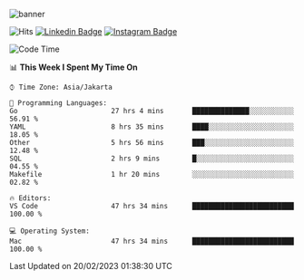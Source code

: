 ![banner](https://readme-typing-svg.herokuapp.com/?lines=Hello,+There!+👋;This+is+ryanbekhen....;Nice+to+meet+you!&center=false)

![Hits](https://hits.seeyoufarm.com/api/count/incr/badge.svg?url=https%3A%2F%2Fgithub.com%2Fryanbekhen%2Fhit-counter&count_bg=%2379C83D&title_bg=%23555555&icon=github.svg&icon_color=%23E7E7E7&title=Provile+views&edge_flat=true)
[![Linkedin Badge](https://img.shields.io/badge/-LinkedIn-0e76a8?style=flat-square&logo=Linkedin&logoColor=white)](https://linkedin.com/in/ryanbekhen)
[![Instagram Badge](https://img.shields.io/badge/-Instagram-e4405f?style=flat-square&logo=Instagram&logoColor=white)](https://instagram.com/ryanbekhen.dev/)

<!--START_SECTION:waka-->
![Code Time](http://img.shields.io/badge/Code%20Time-67%20hrs%2037%20mins-blue)

📊 **This Week I Spent My Time On** 

```text
⌚︎ Time Zone: Asia/Jakarta

💬 Programming Languages: 
Go                       27 hrs 4 mins       ██████████████░░░░░░░░░░░   56.91 % 
YAML                     8 hrs 35 mins       ████░░░░░░░░░░░░░░░░░░░░░   18.05 % 
Other                    5 hrs 56 mins       ███░░░░░░░░░░░░░░░░░░░░░░   12.48 % 
SQL                      2 hrs 9 mins        █░░░░░░░░░░░░░░░░░░░░░░░░   04.55 % 
Makefile                 1 hr 20 mins        ░░░░░░░░░░░░░░░░░░░░░░░░░   02.82 % 

🔥 Editors: 
VS Code                  47 hrs 34 mins      █████████████████████████   100.00 % 

💻 Operating System: 
Mac                      47 hrs 34 mins      █████████████████████████   100.00 % 

```


 Last Updated on 20/02/2023 01:38:30 UTC
<!--END_SECTION:waka-->

